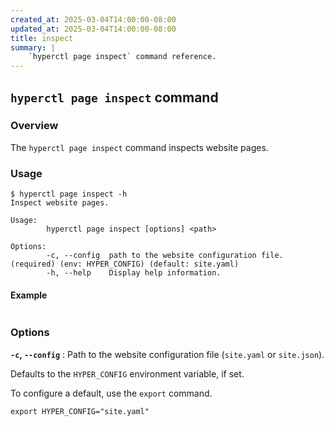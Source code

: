 ```yaml
---
created_at: 2025-03-04T14:00:00-08:00
updated_at: 2025-03-04T14:00:00-08:00
title: inspect
summary: |
    `hyperctl page inspect` command reference.
---
```


## `hyperctl page inspect` command

<auto-toc selectors='h3,h4,h5,h6,dl dt'></auto-toc>

### Overview

The `hyperctl page inspect` command inspects website pages.

### Usage

```plaintext
$ hyperctl page inspect -h
Inspect website pages.

Usage:
        hyperctl page inspect [options] <path>

Options:
        -c, --config  path to the website configuration file. (required) (env: HYPER_CONFIG) (default: site.yaml)
        -h, --help    Display help information.
```

#### Example

```plaintext

```

### Options

**`-c`, `--config`**
: Path to the website configuration file (`site.yaml` or `site.json`).

  Defaults to the `HYPER_CONFIG` environment variable, if set.

  To configure a default, use the `export` command.

  ```plaintext
  export HYPER_CONFIG="site.yaml"
  ```

<!-- Links -->
[`site.config.static_dir`]: /docs/reference/cms/website/#site-config
